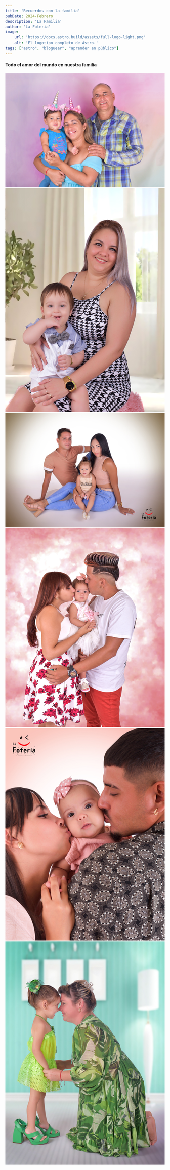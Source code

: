 ```yaml
---
title: 'Recuerdos con la familia'
pubDate: 2024-Febrero
description: 'La Familia'
author: 'La Foteria'
image:
    url: 'https://docs.astro.build/assets/full-logo-light.png'
    alt: 'El logotipo completo de Astro.'
tags: ["astro", "bloguear", "aprender en público"]
---
```




#### Todo el amor del mundo en nuestra familia

![familia][path]
![familia][path2]
![familia][path3]
![familia][path4]
![familia][path5]
![familia][path6]

[path]: ../../../assets/familia/01.jpg
[path2]: ../../../assets/familia/02.JPG
[path3]: ../../../assets/familia/03.JPG
[path4]: ../../../assets/familia/04.JPG
[path5]: ../../../assets/familia/05.JPG
[path6]: ../../../assets/familia/06.JPG